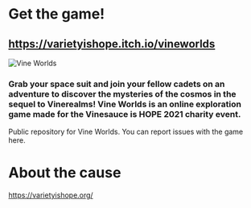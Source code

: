 # Get the game!
## https://varietyishope.itch.io/vineworlds

![Vine Worlds](https://img.itch.zone/aW1nLzY3NzY0NjMucG5n/original/wIX2mx.png)
### Grab your space suit and join your fellow cadets on an adventure to discover the mysteries of the cosmos in the sequel to Vinerealms! Vine Worlds is an online exploration game made for the Vinesauce is HOPE 2021 charity event.



Public repository for Vine Worlds. You can report issues with the game here.  

# About the cause
https://varietyishope.org/
